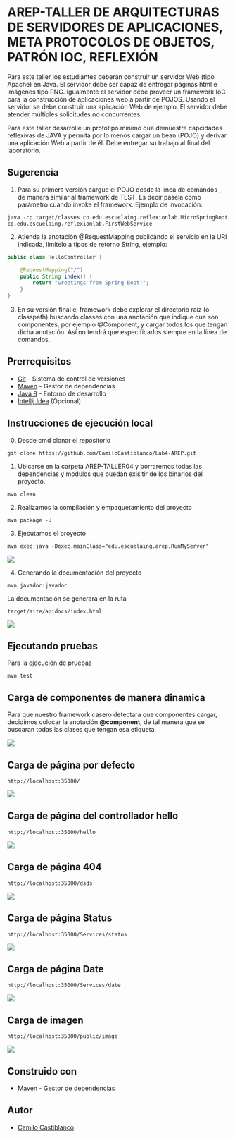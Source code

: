 # AREP-TALLER DE ARQUITECTURAS DE SERVIDORES DE APLICACIONES, META PROTOCOLOS DE OBJETOS, PATRÓN IOC, REFLEXIÓN


Para este taller los estudiantes deberán construir un servidor Web (tipo Apache) en Java. El servidor debe ser capaz de entregar páginas html e imágenes tipo PNG. Igualmente el servidor debe proveer un framework IoC para la construcción de aplicaciones web a partir de POJOS. Usando el servidor se debe construir una aplicación Web de ejemplo. El servidor debe atender múltiples solicitudes no concurrentes.

Para este taller desarrolle un prototipo mínimo que demuestre capcidades reflexivas de JAVA y permita por lo menos cargar un bean (POJO) y derivar una aplicación Web a partir de él. Debe entregar su trabajo al final del laboratorio.

## **Sugerencia**

1. Para su primera versión cargue el POJO desde la línea de comandos , de manera similar al framework de TEST. Es decir pásela como parámetro cuando invoke el framework. Ejemplo de invocación:
```
java -cp target/classes co.edu.escuelaing.reflexionlab.MicroSpringBoot co.edu.escuelaing.reflexionlab.FirstWebService
```

2. Atienda la anotación @RequestMapping publicando el servicio en la URI indicada, limítelo a tipos de retorno String,  ejemplo:
```java
public class HelloController {

	@RequestMapping("/")
	public String index() {
		return "Greetings from Spring Boot!";
	}
}
```
3. En su versión final el framework debe explorar el directorio raiz (o classpath) buscando classes con una anotación que indique que son componentes, por ejemplo @Component, y cargar todos los que tengan dicha anotación. Así no tendrá que especificarlos siempre en la línea de comandos.

## **Prerrequisitos**

-   [Git](https://git-scm.com/downloads) - Sistema de control de versiones
-   [Maven](https://maven.apache.org/download.cgi) - Gestor de dependencias
-   [Java 8](https://www.java.com/download/ie_manual.jsp) - Entorno de desarrollo
-   [Intellij Idea](https://www.jetbrains.com/es-es/idea/download/) (Opcional)


## **Instrucciones de ejecución local**

0. Desde cmd clonar el repositorio

```git
git clone https://github.com/CamiloCastiblanco/Lab4-AREP.git
```


1. Ubicarse en la carpeta AREP-TALLER04 y borraremos todas las dependencias y modulos que puedan exisitir de los binarios del proyecto.
```maven
mvn clean
```

2. Realizamos la compilación y empaquetamiento del proyecto
```maven
mvn package -U
```

3. Ejecutamos el proyecto
```maven
mvn exec:java -Dexec.mainClass="edu.escuelaing.arep.RunMyServer"
```

<img src="https://github.com/CamiloCastiblanco/Lab4-AREP/blob/main/resources/img/running.jpg" />




4. Generando la documentación del proyecto
```mvn
mvn javadoc:javadoc
```
La documentación se generara en la ruta
```
target/site/apidocs/index.html
```

<img src="https://github.com/CamiloCastiblanco/Lab4-AREP/blob/main/resources/img/javaDoc.jpg" />

<br />


## **Ejecutando pruebas**
Para la ejecución de pruebas

```mvn
mvn test
```

## **Carga de componentes de manera dinamica**

Para que nuestro framework casero detectara que componentes cargar, decidimos colocar la anotación **@component**, de tal manera que se buscaran todas las clases que tengan esa etiqueta.

<img src="https://github.com/CamiloCastiblanco/Lab4-AREP/blob/main/resources/img/searchingComponents.jpg" />

## **Carga de página por defecto**

```
http://localhost:35000/
```
<img src="https://github.com/CamiloCastiblanco/Lab4-AREP/blob/main/resources/img/defaultPage.jpg" />

## **Carga de página del controllador hello**

```
http://localhost:35000/hello
```
<img src="https://github.com/CamiloCastiblanco/Lab4-AREP/blob/main/resources/img/hello.jpg" />

## **Carga de página 404**

```
http://localhost:35000/dsds
```
<img src="https://github.com/CamiloCastiblanco/Lab4-AREP/blob/main/resources/img/404.jpg" />

## **Carga de página Status**

```
http://localhost:35000/Services/status
```
<img src="https://github.com/CamiloCastiblanco/Lab4-AREP/blob/main/resources/img/status.jpg" />

## **Carga de página Date**

```
http://localhost:35000/Services/date
```
<img src="https://github.com/CamiloCastiblanco/Lab4-AREP/blob/main/resources/img/date.jpg" />

## **Carga de imagen**

```
http://localhost:35000/public/image
```

<img src="https://github.com/CamiloCastiblanco/Lab4-AREP/blob/main/resources/img/img.jpg" />

## **Construido con**
  -   [Maven](https://maven.apache.org/download.cgi) - Gestor de dependencias

## **Autor**

-   [Camilo Castiblanco](https://github.com/CamiloCastiblanco).
